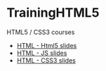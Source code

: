 TrainingHTML5
=============

<p>
HTML5 / CSS3 courses
</p>

<ul>
	<li>
		<a href="http://got5.github.io/TrainingHTML5/html5-htmlpart/dist" target="_blank">HTML - Html5 slides</a>
	</li>
	<li>
		<a href="http://got5.github.io/TrainingHTML5" target="_blank">HTML - JS slides</a>
	</li>
	<li>
		<a href="http://got5.github.io/TrainingHTML5/html5-css3/CSS.ppt" target="_blank">HTML - CSS3 slides</a>
	</li>	
</ul>
